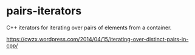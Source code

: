 pairs-iterators
===============

C++ iterators for iterating over pairs of elements from a container.

https://cwzx.wordpress.com/2014/04/15/iterating-over-distinct-pairs-in-cpp/

